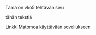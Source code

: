 Tämä on vko5 tehtävän sivu

tähän tekstiä

[Linkki Matomoa käyttävään sovellukseen](https://tiiakos.github.io/pilvipalvelut/vko5/sovellus.html)
